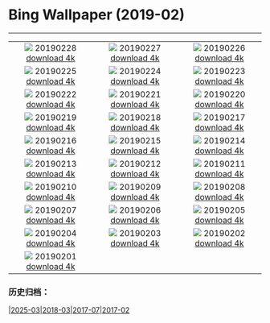 # Bing Wallpaper (2019-02)
**************
| | | |
| :----: | :----: | :----: |
| ![](https://www.bing.com/az/hprichbg/rb/PhillisWheatley_ZH-CN8917971934_1920x1080.jpg) 20190228 [download 4k](https://www.bing.com/az/hprichbg/rb/PhillisWheatley_ZH-CN8917971934_UHD.jpg) | ![](https://www.bing.com/az/hprichbg/rb/HZMB_ZH-CN5238831909_1920x1080.jpg) 20190227 [download 4k](https://www.bing.com/az/hprichbg/rb/HZMB_ZH-CN5238831909_UHD.jpg) | ![](https://www.bing.com/az/hprichbg/rb/PolarBearDay_ZH-CN5185516722_1920x1080.jpg) 20190226 [download 4k](https://www.bing.com/az/hprichbg/rb/PolarBearDay_ZH-CN5185516722_UHD.jpg) |
| ![](https://www.bing.com/az/hprichbg/rb/WinterGrand_ZH-CN5111542555_1920x1080.jpg) 20190225 [download 4k](https://www.bing.com/az/hprichbg/rb/WinterGrand_ZH-CN5111542555_UHD.jpg) | ![](https://www.bing.com/az/hprichbg/rb/CumulusCaribbean_ZH-CN4884493707_1920x1080.jpg) 20190224 [download 4k](https://www.bing.com/az/hprichbg/rb/CumulusCaribbean_ZH-CN4884493707_UHD.jpg) | ![](https://www.bing.com/az/hprichbg/rb/OldTownTallinn_ZH-CN4833535739_1920x1080.jpg) 20190223 [download 4k](https://www.bing.com/az/hprichbg/rb/OldTownTallinn_ZH-CN4833535739_UHD.jpg) |
| ![](https://www.bing.com/az/hprichbg/rb/ChamonixWalkway_ZH-CN4774583061_1920x1080.jpg) 20190222 [download 4k](https://www.bing.com/az/hprichbg/rb/ChamonixWalkway_ZH-CN4774583061_UHD.jpg) | ![](https://www.bing.com/az/hprichbg/rb/PlatteRiver_ZH-CN4687283533_1920x1080.jpg) 20190221 [download 4k](https://www.bing.com/az/hprichbg/rb/PlatteRiver_ZH-CN4687283533_UHD.jpg) | ![](https://www.bing.com/az/hprichbg/rb/BathBach_ZH-CN4601637280_1920x1080.jpg) 20190220 [download 4k](https://www.bing.com/az/hprichbg/rb/BathBach_ZH-CN4601637280_UHD.jpg) |
| ![](https://www.bing.com/az/hprichbg/rb/RavenWolf_ZH-CN4544068603_1920x1080.jpg) 20190219 [download 4k](https://www.bing.com/az/hprichbg/rb/RavenWolf_ZH-CN4544068603_UHD.jpg) | ![](https://www.bing.com/az/hprichbg/rb/lantern19_ZH-CN7846752344_1920x1080.jpg) 20190218 [download 4k](https://www.bing.com/az/hprichbg/rb/lantern19_ZH-CN7846752344_UHD.jpg) | ![](https://www.bing.com/az/hprichbg/rb/AbstractSaltBeds_ZH-CN8351691359_1920x1080.jpg) 20190217 [download 4k](https://www.bing.com/az/hprichbg/rb/AbstractSaltBeds_ZH-CN8351691359_UHD.jpg) |
| ![](https://www.bing.com/az/hprichbg/rb/GBBC_ZH-CN4481989355_1920x1080.jpg) 20190216 [download 4k](https://www.bing.com/az/hprichbg/rb/GBBC_ZH-CN4481989355_UHD.jpg) | ![](https://www.bing.com/th?id=OHR.PangolinDay_ZH-CN4393242380_1920x1080.jpg) 20190215 [download 4k](https://www.bing.com/th?id=OHR.PangolinDay_ZH-CN4393242380_UHD.jpg) | ![](https://www.bing.com/az/hprichbg/rb/Kamakura_ZH-CN4324380274_1920x1080.jpg) 20190214 [download 4k](https://www.bing.com/az/hprichbg/rb/Kamakura_ZH-CN4324380274_UHD.jpg) |
| ![](https://www.bing.com/az/hprichbg/rb/HeartCranes_ZH-CN5070756418_1920x1080.jpg) 20190213 [download 4k](https://www.bing.com/az/hprichbg/rb/HeartCranes_ZH-CN5070756418_UHD.jpg) | ![](https://www.bing.com/az/hprichbg/rb/Misotsuchi_ZH-CN5137902045_1920x1080.jpg) 20190212 [download 4k](https://www.bing.com/az/hprichbg/rb/Misotsuchi_ZH-CN5137902045_UHD.jpg) | ![](https://www.bing.com/az/hprichbg/rb/LoisachKochelsee_ZH-CN5859866695_1920x1080.jpg) 20190211 [download 4k](https://www.bing.com/az/hprichbg/rb/LoisachKochelsee_ZH-CN5859866695_UHD.jpg) |
| ![](https://www.bing.com/az/hprichbg/rb/KomondorKennel_ZH-CN6009722858_1920x1080.jpg) 20190210 [download 4k](https://www.bing.com/az/hprichbg/rb/KomondorKennel_ZH-CN6009722858_UHD.jpg) | ![](https://www.bing.com/az/hprichbg/rb/StylusGroove_ZH-CN6106476225_1920x1080.jpg) 20190209 [download 4k](https://www.bing.com/az/hprichbg/rb/StylusGroove_ZH-CN6106476225_UHD.jpg) | ![](https://www.bing.com/az/hprichbg/rb/AlmondOrchard_ZH-CN6176656132_1920x1080.jpg) 20190208 [download 4k](https://www.bing.com/az/hprichbg/rb/AlmondOrchard_ZH-CN6176656132_UHD.jpg) |
| ![](https://www.bing.com/az/hprichbg/rb/YNPFirefall_ZH-CN6411148793_1920x1080.jpg) 20190207 [download 4k](https://www.bing.com/az/hprichbg/rb/YNPFirefall_ZH-CN6411148793_UHD.jpg) | ![](https://www.bing.com/az/hprichbg/rb/BeatlesAshram_ZH-CN6839628037_1920x1080.jpg) 20190206 [download 4k](https://www.bing.com/az/hprichbg/rb/BeatlesAshram_ZH-CN6839628037_UHD.jpg) | ![](https://www.bing.com/az/hprichbg/rb/Punakaiki_ZH-CN6944508336_1920x1080.jpg) 20190205 [download 4k](https://www.bing.com/az/hprichbg/rb/Punakaiki_ZH-CN6944508336_UHD.jpg) |
| ![](https://www.bing.com/az/hprichbg/rb/springfestival_ZH-CN6995564658_1920x1080.jpg) 20190204 [download 4k](https://www.bing.com/az/hprichbg/rb/springfestival_ZH-CN6995564658_UHD.jpg) | ![](https://www.bing.com/az/hprichbg/rb/newyeareve_ZH-CN7055661762_1920x1080.jpg) 20190203 [download 4k](https://www.bing.com/az/hprichbg/rb/newyeareve_ZH-CN7055661762_UHD.jpg) | ![](https://www.bing.com/az/hprichbg/rb/JapanCrane_ZH-CN7122024216_1920x1080.jpg) 20190202 [download 4k](https://www.bing.com/az/hprichbg/rb/JapanCrane_ZH-CN7122024216_UHD.jpg) |
| ![](https://www.bing.com/az/hprichbg/rb/HoaryMarmot_ZH-CN7175843832_1920x1080.jpg) 20190201 [download 4k](https://www.bing.com/az/hprichbg/rb/HoaryMarmot_ZH-CN7175843832_UHD.jpg) |  |  |

### 历史归档：

|[2025-03](bing/2025-03/2025-03.md)|[2018-03](bing/2018-03/2018-03.md)|[2017-07](bing/2017-07/2017-07.md)|[2017-02](bing/2017-02/2017-02.md)